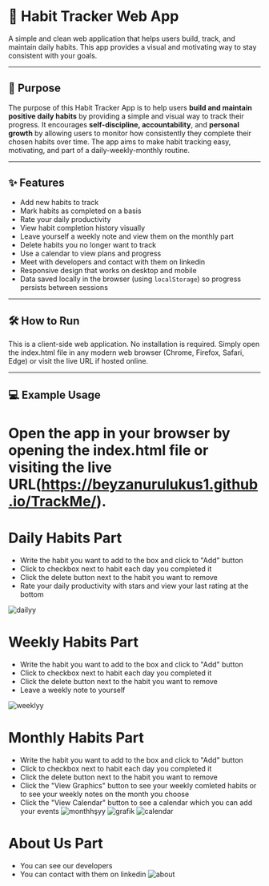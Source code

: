 # 🧠 Habit Tracker Web App

A simple and clean web application that helps users build, track, and maintain daily habits. This app provides a visual and motivating way to stay consistent with your goals.

---

## 🎯 Purpose

The purpose of this Habit Tracker App is to help users **build and maintain positive daily habits** by providing a simple and visual way to track their progress. It encourages **self-discipline, accountability**, and **personal growth** by allowing users to monitor how consistently they complete their chosen habits over time. The app aims to make habit tracking easy, motivating, and part of a daily-weekly-monthly routine.

---

## ✨ Features

- Add new habits to track
- Mark habits as completed on a basis
- Rate your daily productivity
- View habit completion history visually
- Leave yourself a weekly note and view them on the monthly part
- Delete habits you no longer want to track
- Use a calendar to view plans and progress
- Meet with developers and contact with them on linkedin
- Responsive design that works on desktop and mobile
- Data saved locally in the browser (using `localStorage`) so progress persists between sessions

---

## 🛠️ How to Run

This is a client-side web application. No installation is required. Simply open the index.html file in any modern web browser (Chrome, Firefox, Safari, Edge) or visit the live URL if hosted online.

---

## 💻 Example Usage

# Open the app in your browser by opening the index.html file or visiting the live URL(https://beyzanurulukus1.github.io/TrackMe/).


# Daily Habits Part
- Write the habit you want to add to the box and click to "Add" button
- Click to checkbox next to habit each day you completed it
- Click the delete button next to the habit you want to remove
- Rate your daily productivity with stars and view your last rating at the bottom

![dailyy](https://github.com/user-attachments/assets/d0208f76-5773-4458-b06e-cabc18672e32)


# Weekly Habits Part
- Write the habit you want to add to the box and click to "Add" button
- Click to checkbox next to habit each day you completed it
- Click the delete button next to the habit you want to remove
- Leave a weekly note to yourself

![weeklyy](https://github.com/user-attachments/assets/8323eabc-5601-4eca-a2d6-d587e6bbbf70)


# Monthly Habits Part
- Write the habit you want to add to the box and click to "Add" button
- Click to checkbox next to habit each day you completed it
- Click the delete button next to the habit you want to remove
- Click the "View Graphics" button to see your weekly comleted habits or to see your weekly notes on the month you choose
- Click the "View Calendar" button to see a calendar which you can add your events
  ![monthhşyy](https://github.com/user-attachments/assets/6a0989db-fc11-41d2-90b4-fff09c91327a)
  ![grafik](https://github.com/user-attachments/assets/9ccee4ff-a8a5-4958-84e0-aa3c0e02d9fa)
  ![calendar](https://github.com/user-attachments/assets/68ebebee-d03b-4a6f-85a6-2c1a5fff174a)


# About Us Part
- You can see our developers 
- You can contact with them on linkedin
  ![about](https://github.com/user-attachments/assets/eb8a84a5-e8f6-4dd4-bb37-2addc29d2a95)

